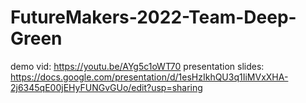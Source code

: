 # FutureMakers-2022-Team-Deep-Green
demo vid: https://youtu.be/AYg5c1oWT70
presentation slides: https://docs.google.com/presentation/d/1esHzIkhQU3q1IiMVxXHA-2j6345qE00jEHyFUNGvGUo/edit?usp=sharing
